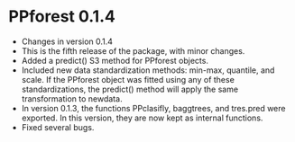 # PPforest 0.1.4

* Changes in version 0.1.4
* This is the fifth release of the package, with minor changes.
* Added a predict() S3 method for PPforest objects.
* Included new data standardization methods: min-max, quantile, and scale. If the PPforest object was fitted using any of these standardizations, the predict() method will apply the same transformation to newdata.
* In version 0.1.3, the functions PPclasifly, baggtrees, and tres.pred were exported. In this version, they are now kept as internal functions.
* Fixed several bugs.
